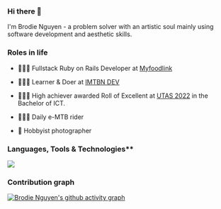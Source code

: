 ### Hi there 👋

I'm Brodie Nguyen - a problem solver with an artistic soul mainly using software development and aesthetic skills.

### Roles in life

- 👨🏻‍💻 Fullstack Ruby on Rails Developer at [Myfoodlink](https://myfoodlink.com.au/)

- 🧑🏻‍🔬 Learner & Doer at [IMTBN DEV](https://imtbn.com/)

- 👨🏻‍🎓 High achiever awarded Roll of Excellent at [UTAS 2022](https://www.utas.edu.au/__data/assets/pdf_file/0006/1631841/Roll-of-Excellence-CoSE-Dec-2022.pdf) in the Bachelor of ICT.

- 🚵🏻‍♂️ Daily e-MTB rider

- 📸 Hobbyist photographer

### Languages, Tools & Technologies**
<p align="left">
  <img src="https://skillicons.dev/icons?i=ruby,rails,mongodb,postgres,flutter,javascript,vue,vite,svelte,figma,xd,ps&theme=dark" />
</p>


### Contribution graph
[![Brodie Nguyen's github activity graph](https://github-readme-activity-graph.vercel.app/graph?username=brodienguyen&area=true&hide_border=true&theme=github-compact)]([https://github.com/brodienguyen/](https://github-readme-activity-graph.vercel.app/graph?username=brodienguyen&area=true&hide_border=true&theme=github-compact))

<!--
| <img align="center" src="https://github-readme-stats.vercel.app/api?username=brodienguyen&show_icons=true&include_all_commits=true&theme=buefy&hide_border=true" alt="Brodie Nguyen's github stats" /> | <img align="center" src="https://github-readme-stats.vercel.app/api/top-langs/?username=brodienguyen&layout=compact&theme=buefy&hide_border=true" /> |
| ------------- | ------------- |
-->
